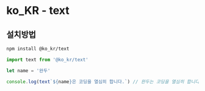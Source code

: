 # ko_KR - text

## 설치방법

```bash
npm install @ko_kr/text
```

```typescript
import text from '@ko_kr/text'

let name = '완두'

console.log(text`${name}은 코딩을 열심히 합니다.`) // 완두는 코딩을 열심히 합니다.
```
